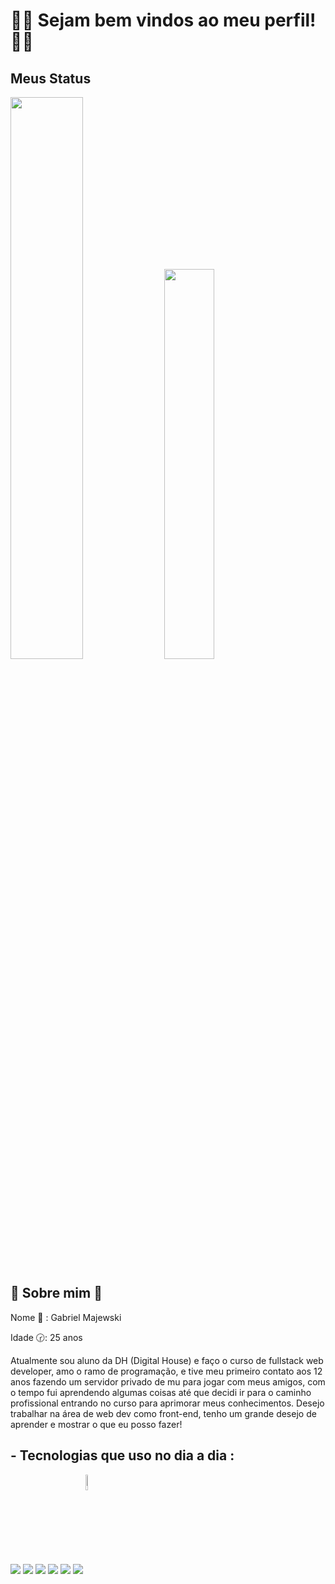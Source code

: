 <div>
  <h1> 🙋‍♂️ Sejam bem vindos ao meu perfil! 🙋‍♂️ </h1>
</div>

<div>
  <h2> Meus Status </h2>
  <img width='48%' aling='left' src='https://github-readme-stats.vercel.app/api?username=rekiell&show_icons=true&theme=radical'/>
  <img width='40%' aling='right'  src='https://github-readme-stats.vercel.app/api/top-langs/?username=anuraghazra&layout=compact'/>
</div>

<div>
  <h2> 🎈 Sobre mim 🎈 </h2>
    <p>
      Nome 📱 : Gabriel Majewski 
    </p>
    <p>
      Idade 🕝: 25 anos
    </p>  
   <p> 
      Atualmente sou aluno da DH (Digital House) e faço o curso de fullstack web developer, amo o ramo de programação, e tive meu primeiro contato aos 12 anos fazendo um       servidor privado de mu para jogar com meus amigos, com o tempo fui aprendendo algumas coisas até que decidi ir para o caminho profissional entrando no curso para         aprimorar meus conhecimentos. Desejo trabalhar na área de web dev como front-end, tenho um grande desejo de aprender e mostrar o que eu posso fazer! 
  </p>
</div>

<div>
  <h2> - Tecnologias que uso no dia a dia : </h2>
  
  <img src='https://img.shields.io/badge/HTML5-E34F26?style=for-the-badge&logo=html5&logoColor=white'/>
  <img src='https://img.shields.io/badge/CSS3-1572B6?style=for-the-badge&logo=css3&logoColor=white'/>      
  <img src='https://img.shields.io/badge/JavaScript-F7DF1E?style=for-the-badge&logo=javascript&logoColor=black'/> 
  <img src='https://img.shields.io/badge/MySQL-005C84?style=for-the-badge&logo=mysql&logoColor=white'/>
  <img src='https://img.shields.io/badge/GIT-E44C30?style=for-the-badge&logo=git&logoColor=white'/> 
  <img src='https://img.shields.io/badge/Node.js-43853D?style=for-the-badge&logo=node.js&logoColor=white'/>
  <img src='https://cdn.jsdelivr.net/gh/devicons/devicon/icons/handlebars/handlebars-original.svg' width='8%'align='center'/>
 
</div>

